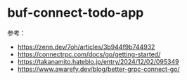 # buf-connect-todo-app

参考：
- https://zenn.dev/7oh/articles/3b944f9b744932
- https://connectrpc.com/docs/go/getting-started/
- https://takanamito.hateblo.jp/entry/2024/12/02/095349
- https://www.awarefy.dev/blog/better-grpc-connect-go/ 